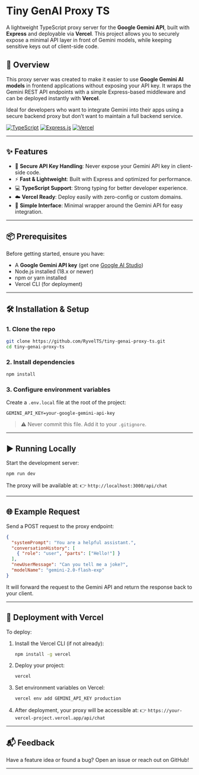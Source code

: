 # Tiny GenAI Proxy TS

A lightweight TypeScript proxy server for the **Google Gemini API**, built with **Express** and deployable via **Vercel**. This project allows you to securely expose a minimal API layer in front of Gemini models, while keeping sensitive keys out of client-side code.

## 🚀 Overview

This proxy server was created to make it easier to use **Google Gemini AI models** in frontend applications without exposing your API key. It wraps the Gemini REST API endpoints with a simple Express-based middleware and can be deployed instantly with **Vercel**.

Ideal for developers who want to integrate Gemini into their apps using a secure backend proxy but don’t want to maintain a full backend service.

[![TypeScript](https://img.shields.io/badge/TypeScript-3178C6?style=for-the-badge&logo=typescript&logoColor=white)](https://www.typescriptlang.org/)
[![Express.js](https://img.shields.io/badge/Express.js-000000?style=for-the-badge&logo=express&logoColor=white)](https://expressjs.com/)
[![Vercel](https://img.shields.io/badge/Vercel-000000?style=for-the-badge&logo=vercel&logoColor=white)](https://vercel.com/)

---

## ✨ Features

- 🔐 **Secure API Key Handling**: Never expose your Gemini API key in client-side code.
- ⚡ **Fast & Lightweight**: Built with Express and optimized for performance.
- 💻 **TypeScript Support**: Strong typing for better developer experience.
- ☁️ **Vercel Ready**: Deploy easily with zero-config or custom domains.
- 🧩 **Simple Interface**: Minimal wrapper around the Gemini API for easy integration.

---

## 📦 Prerequisites

Before getting started, ensure you have:

- A **Google Gemini API key** (get one [Google AI Studio](https://makersuite.google.com/app/apikey))
- Node.js installed (18.x or newer)
- npm or yarn installed
- Vercel CLI (for deployment)

---

## 🛠️ Installation & Setup

### 1. Clone the repo

```bash
git clone https://github.com/RyvelTS/tiny-genai-proxy-ts.git
cd tiny-genai-proxy-ts
```

### 2. Install dependencies

```bash
npm install
```

### 3. Configure environment variables

Create a `.env.local` file at the root of the project:

```env
GEMINI_API_KEY=your-google-gemini-api-key
```

> ⚠️ Never commit this file. Add it to your `.gitignore`.

---

## ▶️ Running Locally

Start the development server:

```bash
npm run dev
```

The proxy will be available at:
👉 `http://localhost:3000/api/chat`

---

## 🌐 Example Request

Send a POST request to the proxy endpoint:

```JSON
{
  "systemPrompt": "You are a helpful assistant.",
  "conversationHistory": [
    { "role": "user", "parts": ["Hello!"] }
  ],
  "newUserMessage": "Can you tell me a joke?",
  "modelName": "gemini-2.0-flash-exp"
}
```

It will forward the request to the Gemini API and return the response back to your client.

---

## 🚀 Deployment with Vercel

To deploy:

1. Install the Vercel CLI (if not already):

   ```bash
   npm install -g vercel
   ```

2. Deploy your project:

   ```bash
   vercel
   ```

3. Set environment variables on Vercel:

   ```bash
   vercel env add GEMINI_API_KEY production
   ```

4. After deployment, your proxy will be accessible at:
   👉 `https://your-vercel-project.vercel.app/api/chat`

---

## 📬 Feedback

Have a feature idea or found a bug? Open an issue or reach out on GitHub!

---

